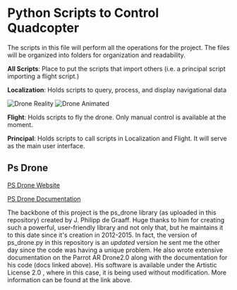 # Python Scripts to Control Quadcopter
The scripts in this file will perform all the operations for the project. The files will be organized into folders for organization and readability.

**All Scripts**:
Place to put the scripts that import others (i.e. a principal script importing a flight script.)

**Localization**:
Holds scripts to query, process, and display navigational data

![Drone Reality](https://github.com/cgreen18/Auburn-REU-on-UAVs/blob/master/Python/20190618_175119.gif)
![Drone Animated](https://github.com/cgreen18/Auburn-REU-on-UAVs/blob/master/Python/drone_attitude_animated.gif)

**Flight**:
Holds scripts to fly the drone. Only manual control is available at the moment.

**Principal**:
Holds scripts to call scripts in Localization and Flight. It will serve as the main user interface.

## Ps Drone
[PS Drone Website](http://www.playsheep.de/drone/index.html)

[PS Drone Documentation](https://sourceforge.net/projects/ps-drone/files/PS-Drone-Documentation.pdf/download)

The backbone of this project is the ps_drone library (as uploaded in this repository) created by J. Philipp de Graaff. Huge thanks to him for creating such a powerful, user-friendly library and not only that, but he maintains it to this date since it's creation in 2012-2015. In fact, the version of ps_drone.py in this repository is an *updated* version he sent me the other day since the code was having a unique problem. He also wrote extensive documentation on the Parrot AR Drone2.0 along with the documentation for his code (docs linked above). His software is available under the Artistic License 2.0 , where in this case, it is being used without modification. More information can be found at the link above.
